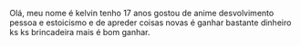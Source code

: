 Olá, meu nome é kelvin tenho 17 anos gostou de anime desvolvimento pessoa e estoicismo e de apreder coisas novas é ganhar bastante dinheiro ks ks brincadeira mais é bom ganhar.

<!--
**kelvin23w/kelvin23w** is a ✨ _special_ ✨ repository because its `README.md` (this file) appears on your GitHub profile.

Here are some ideas to get you started:

- 🔭 I’m currently working on ...
- 🌱 I’m currently learning ...
- 👯 I’m looking to collaborate on ...
- 🤔 I’m looking for help with ...
- 💬 Ask me about ...
- 📫 How to reach me: ...
- 😄 Pronouns: ...
- ⚡ Fun fact: ...
-->
